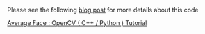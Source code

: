 Please see the following [blog post](https://www.learnopencv.com/average-face-opencv-c-python-tutorial/) for more details about this code

[Average Face : OpenCV ( C++ / Python ) Tutorial](https://www.learnopencv.com/average-face-opencv-c-python-tutorial/)
